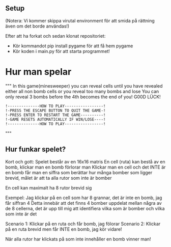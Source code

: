 ## Setup

(Notera: Vi kommer skippa virutal environment för att smida på rättning även om det borde användas!)

Efter att ha forkat och sedan klonat repositoriet:
- Kör kommandot pip install pygame för att få hem pygame
- Kör koden i main.py för att starta programmet!

# Hur man spelar

"""
    In this game(minesweeper) you can reveal cells until you have revealed either all non bomb cells or you reveal too many bombs and lose
    You can only reveal 3 bombs before the 4th becomes the end of you!
    G00D LÜCK!

    !--------------HOW TO PLAY-----------------!
    !-PRESS THE ESCAPE BUTTON TO QUIT THE GAME-!
    !-PRESS ENTER TO RESTART THE GAME----------!
    !-GAME RESETS AUTOMATICALLY IF WIN/LOSE----!
    !--------------HOW TO PLAY-----------------!
"""


## Hur funkar spelet?
Kort och gott: Spelet består av en 16x16 matris
En cell (ruta) kan bestå av en bomb, klickar man en bomb förlorar man
Klickar man en cell och det INTE är en bomb får man en siffra som berättar hur många bomber som ligger brevid, målet är att ta alla rutor som inte är bomber

En cell kan maximalt ha 8 rutor brevid sig

Exempel:
Jag klickar på en cell som har 8 grannar, det är inte en bomb, jag får siffran 4
Detta innebär att det finns 4 bomber uppdelat mellan några av de 8 cellerna, det är upp till mig att identifiera vilka som är bomber och vilka som inte är det

Scenario 1: Klickar på en ruta och får bomb, jag fölorar
Scenario 2: Klickar på en ruta brevid men får INTE en bomb, jag kör vidare!

När alla rutor har klickats på som inte innehåller en bomb vinner man!



